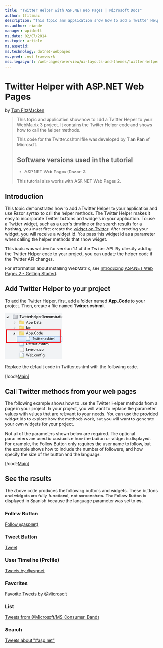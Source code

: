 ```yaml
---
title: "Twitter Helper with ASP.NET Web Pages | Microsoft Docs"
author: tfitzmac
description: "This topic and application show how to add a Twitter Helper to your WebMatrix 3 project. It contains the Twitter Helper code and shows how to call the helper..."
ms.author: riande
manager: wpickett
ms.date: 02/07/2014
ms.topic: article
ms.assetid: 
ms.technology: dotnet-webpages
ms.prod: .net-framework
msc.legacyurl: /web-pages/overview/ui-layouts-and-themes/twitter-helper
---
```

Twitter Helper with ASP.NET Web Pages
====================
by [Tom FitzMacken](https://github.com/tfitzmac)

> This topic and application show how to add a Twitter Helper to your WebMatrix 3 project. It contains the Twitter Helper code and shows how to call the helper methods.
> 
> This code for the Twitter.cshtml file was developed by **Tian Pan** of Microsoft.
> 
> ## Software versions used in the tutorial
> 
> 
> - ASP.NET Web Pages (Razor) 3
>   
> 
> This tutorial also works with ASP.NET Web Pages 2.


## Introduction

This topic demonstrates how to add a Twitter Helper to your application and use Razor syntax to call the helper methods. The Twitter Helper makes it easy to incorporate Twitter buttons and widgets in your application. To use a Twitter widget, such as a user's timeline or the search results for a hashtag, you must first create the [widget on Twitter](https://twitter.com/settings/widgets). After creating your widget, you will receive a widget id. You pass this widget id as a parameter when calling the helper methods that show widget.

This topic was written for version 1.1 of the Twitter API. By directly adding the Twitter Helper code to your project, you can update the helper code if the Twitter API changes.

For information about installing WebMatrix, see [Introducing ASP.NET Web Pages 2 - Getting Started](../getting-started/introducing-aspnet-web-pages-2/getting-started.md).

## Add Twitter Helper to your project

To add the Twitter Helper, first, add a folder named **App\_Code** to your project. Then, create a file named **Twitter.cshtml**.

![App_Code folder](twitter-helper/_static/image1.png)

Replace the default code in Twitter.cshtml with the following code.

[!code[Main](twitter-helper/samples/sample1.xml)]

## Call Twitter methods from your web pages

The following example shows how to use the Twitter Helper methods from a page in your project. In your project, you will want to replace the parameter values with values that are relevant to your needs. You can use the provided widget ids to explore how the methods work, but you will want to generate your own widgets for your project.

Not all of the parameters shown below are required. The optional parameters are used to customize how the button or widget is displayed. For example, the Follow Button only requires the user name to follow, but the example shows how to include the number of followers, and how specify the size of the button and the language.

[!code[Main](twitter-helper/samples/sample2.xml)]

## See the results

The above code produces the following buttons and widgets. These buttons and widgets are fully-functional, not screenshots. The Follow Button is displayed in Spanish because the language parameter was set to **es**.

### Follow Button

[Follow @aspnet)](https://twitter.com/aspnet)<script>!function (d, s, id) { var js, fjs = d.getElementsByTagName(s)[0], p = /^http:/.test(d.location) ? 'http' : 'https'; if (!d.getElementById(id)) { js = d.createElement(s); js.id = id; js.src = p + '://platform.twitter.com/widgets.js'; fjs.parentNode.insertBefore(js, fjs); } }(document, 'script', 'twitter-wjs');</script>

### Tweet Button

[Tweet](https://twitter.com/share)<script>!function (d, s, id) { var js, fjs = d.getElementsByTagName(s)[0], p = /^http:/.test(d.location) ? 'http' : 'https'; if (!d.getElementById(id)) { js = d.createElement(s); js.id = id; js.src = p + '://platform.twitter.com/widgets.js'; fjs.parentNode.insertBefore(js, fjs); } }(document, 'script', 'twitter-wjs');</script>

### User Timeline (Profile)

[Tweets by @aspnet](https://twitter.com/aspnet)<script>!function (d, s, id) { var js, fjs = d.getElementsByTagName(s)[0], p = /^http:/.test(d.location) ? 'http' : 'https'; if (!d.getElementById(id)) { js = d.createElement(s); js.id = id; js.src = p + "://platform.twitter.com/widgets.js"; fjs.parentNode.insertBefore(js, fjs); } }(document, "script", "twitter-wjs");</script>

### Favorites

[Favorite Tweets by @Microsoft](https://twitter.com/Microsoft/favorites)<script>!function (d, s, id) { var js, fjs = d.getElementsByTagName(s)[0], p = /^http:/.test(d.location) ? 'http' : 'https'; if (!d.getElementById(id)) { js = d.createElement(s); js.id = id; js.src = p + "://platform.twitter.com/widgets.js"; fjs.parentNode.insertBefore(js, fjs); } }(document, "script", "twitter-wjs");</script>

### List

[Tweets from @Microsoft/MS\_Consumer\_Bands](https://twitter.com/microsoft/ms-consumer-brands/)<script>!function (d, s, id) { var js, fjs = d.getElementsByTagName(s)[0], p = /^http:/.test(d.location) ? 'http' : 'https'; if (!d.getElementById(id)) { js = d.createElement(s); js.id = id; js.src = p + "://platform.twitter.com/widgets.js"; fjs.parentNode.insertBefore(js, fjs); } }(document, "script", "twitter-wjs");</script>

### Search

[Tweets about &quot;#asp.net&quot;](https://twitter.com/search?q=%23asp.net)<script>!function (d, s, id) { var js, fjs = d.getElementsByTagName(s)[0], p = /^http:/.test(d.location) ? 'http' : 'https'; if (!d.getElementById(id)) { js = d.createElement(s); js.id = id; js.src = p + "://platform.twitter.com/widgets.js"; fjs.parentNode.insertBefore(js, fjs); } }(document, "script", "twitter-wjs");</script>
